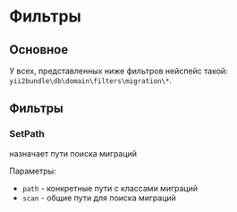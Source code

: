 Фильтры
===
## Основное

У всех, представленных ниже фильтров нейспейс такой: `yii2bundle\db\domain\filters\migration\*`.

## Фильтры

### SetPath

назначает пути поиска миграций

Параметры:

* `path` - конкретные пути с классами миграций
* `scan` - общие пути для поиска миграций
